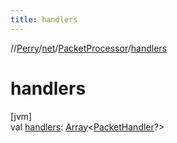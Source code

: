 ```yaml
---
title: handlers
---
```

//[Perry](../../../index.html)/[net](../index.html)/[PacketProcessor](index.html)/[handlers](handlers.html)



# handlers



[jvm]\
val [handlers](handlers.html): [Array](https://kotlinlang.org/api/latest/jvm/stdlib/kotlin/-array/index.html)<[PacketHandler](../-packet-handler/index.html)?>




